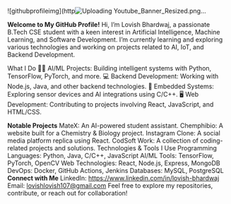 ![githubprofileimg](http![Uploading Youtube_Banner_Resized.png…]()

**Welcome to My GitHub Profile!**
Hi, I’m Lovish Bhardwaj, a passionate B.Tech CSE student with a keen interest in Artificial Intelligence, Machine Learning, and Software Development. I’m currently learning and exploring various technologies and working on projects related to AI, IoT, and Backend Development.

What I Do
🧑‍💻 AI/ML Projects: Building intelligent systems with Python, TensorFlow, PyTorch, and more.
💻 Backend Development: Working with Node.js, Java, and other backend technologies.
🔧 Embedded Systems: Exploring sensor devices and AI integrations using C/C++.
🖥️ Web Development: Contributing to projects involving React, JavaScript, and HTML/CSS.

**Notable Projects**
MateX: An AI-powered student assistant.
Chemphibio: A website built for a Chemistry & Biology project.
Instagram Clone: A social media platform replica using React.
CodSoft Work: A collection of coding-related projects and solutions.
Technologies & Tools I Use
Programming Languages: Python, Java, C/C++, JavaScript
AI/ML Tools: TensorFlow, PyTorch, OpenCV
Web Technologies: React, Node.js, Express, MongoDB
DevOps: Docker, GitHub Actions, Jenkins
Databases: MySQL, PostgreSQL
**Connect with Me**
LinkedIn: https://www.linkedin.com/in/lovish-bhardwaj
Email: lovishlovish107@gmail.com
Feel free to explore my repositories, contribute, or reach out for collaboration!
